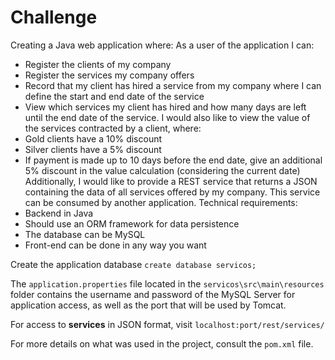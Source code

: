 # Challenge
Creating a Java web application where:
As a user of the application I can:
- Register the clients of my company
- Register the services my company offers
- Record that my client has hired a service from my company where I can define the start and end date of the service
- View which services my client has hired and how many days are left until the end date of the service.
I would also like to view the value of the services contracted by a client, where:
- Gold clients have a 10% discount
- Silver clients have a 5% discount
- If payment is made up to 10 days before the end date, give an additional 5% discount in the value calculation (considering the current date)
Additionally, I would like to provide a REST service that returns a JSON containing the data of all services offered by my company. This service can be consumed by another application.
Technical requirements:
- Backend in Java
- Should use an ORM framework for data persistence
- The database can be MySQL
- Front-end can be done in any way you want

Create the application database `create database servicos;`

The `application.properties` file located in the `servicos\src\main\resources` folder contains the username and password of the MySQL Server for application access, as well as the port that will be used by Tomcat.

For access to **services** in JSON format, visit `localhost:port/rest/services/`

For more details on what was used in the project, consult the `pom.xml` file.
